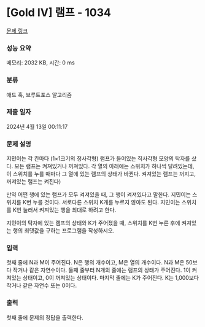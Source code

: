 # [Gold IV] 램프 - 1034 

[문제 링크](https://www.acmicpc.net/problem/1034) 

### 성능 요약

메모리: 2032 KB, 시간: 0 ms

### 분류

애드 혹, 브루트포스 알고리즘

### 제출 일자

2024년 4월 13일 00:11:17

### 문제 설명

<p>지민이는 각 칸마다 (1×1크기의 정사각형) 램프가 들어있는 직사각형 모양의 탁자를 샀다. 모든 램프는 켜져있거나 꺼져있다. 각 열의 아래에는 스위치가 하나씩 달려있는데, 이 스위치를 누를 때마다 그 열에 있는 램프의 상태가 바뀐다. 켜져있는 램프는 꺼지고, 꺼져있는 램프는 켜진다)</p>

<p>만약 어떤 행에 있는 램프가 모두 켜져있을 때, 그 행이 켜져있다고 말한다. 지민이는 스위치를 K번 누를 것이다. 서로다른 스위치 K개를 누르지 않아도 된다. 지민이는 스위치를 K번 눌러서 켜져있는 행을 최대로 하려고 한다.</p>

<p>지민이의 탁자에 있는 램프의 상태와 K가 주어졌을 때, 스위치를 K번 누른 후에 켜져있는 행의 최댓값을 구하는 프로그램을 작성하시오.</p>

### 입력 

 <p>첫째 줄에 N과 M이 주어진다. N은 행의 개수이고, M은 열의 개수이다. N과 M은 50보다 작거나 같은 자연수이다. 둘째 줄부터 N개의 줄에는 램프의 상태가 주어진다. 1이 켜져있는 상태이고, 0이 꺼져있는 상태이다. 마지막 줄에는 K가 주어진다. K는 1,000보다 작거나 같은 자연수 또는 0이다.</p>

### 출력 

 <p>첫째 줄에 문제의 정답을 출력한다.</p>

